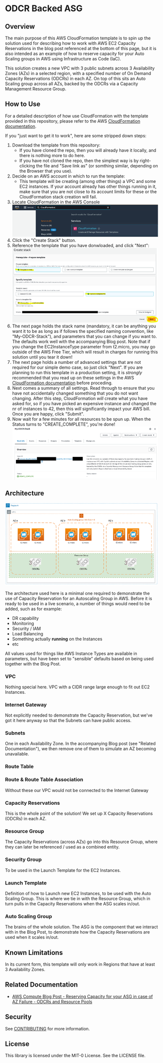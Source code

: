 # ODCR Backed ASG

## Overview

The main purpose of this AWS CloudFormation template is to spin up the solution used for describing how to work with AWS EC2 Capacity Reservations in the blog post referenced at the bottom of this page, but it is also intended as an example of how to reserve capacity for your Auto Scaling groups in AWS using Infrastructure as Code (IaC).

This solution creates a new VPC with 3 public subnets across 3 Availability Zones (AZs) in a selected region, with a specified number of On Demand Capacity Reservations (ODCRs) in each AZ. On top of this sits an Auto Scaling group across all AZs, backed by the ODCRs via a Capacity Management Resource Group.

## How to Use

For a detailed description of how use CloudFormation with the template provided in this repository, please refer to the AWS [CloudFormation documentation](https://docs.aws.amazon.com/AWSCloudFormation/latest/UserGuide/cfn-console-create-stack.html).

If you "just want to get it to work", here are some stripped down steps:

1. Download the template from this repository:
   - If you have cloned the repo, then you will already have it locally, and there is nothing more to do here.
   - If you have not cloned the repo, then the simplest way is by right-clicking the file and "Save link as" (or somthing similar, depending on the Browser that you use).
2. Decide on an AWS account in which to run the template:
   - This template will be creating (among other things) a VPC and some EC2 instances. If your account already has other things running in it, make sure that you are not close to its account limits for these or the CloudFormation stack creation will fail.
3. Locate CloudFormation in the AWS Console
   ![Finding CloudFormation in the AWS Console](/images/aws-console-cloudformation.png)
4. Click the "Create Stack" button.
5. Reference the template that you have donwloaded, and click "Next":
   ![Filling in the Create Stack information](/images/cloudformation-create-stack.png)
6. The next page holds the stack name (mandatory, it can be anything you want it to be as long as if follows the specified naming convention, like "My-ODCR-Stack"), and parameters that you can change if you want to. The defaults work well with the accompanying Blog post. Note that if you change the EC2InstanceType parameter from t2.micro, you may go outside of the AWS Free Tier, which will result in charges for running this solution until you tear it down!
7. The next page holds a number of advanced settings that are not required for our simple demo case, so just click "Next". If you are planning to run this template in a production setting, it is _strongly_ recommended that you read up on these settings in the AWS [CloudFormation documentation](https://docs.aws.amazon.com/AWSCloudFormation/latest/UserGuide/cfn-console-create-stack.html) before proceding.
8. Next comes a summary of all settings. Read through to ensure that you have not accidentally changed something that you do not want changing. After this step, CloudFormation _will_ create what you have asked for, so if you have picked an expensive instance and changed the nr of instances to 42, then this _will_ significantly impact your AWS bill. Once you are happy, click "Submit".
9. Now wait for a few minutes for all resources to be spun up. When the Status turns to "CREATE_COMPLETE", you're done!
   ![Stack Creation Complete](/images/cloudformation-create-stack-complete.png)

## Architecture

![Architecture Diagram](/images/odcr-backed-architecture.png)

The architecture used here is a minimal one required to demonstrate the use of Capacity Reservation for an Autoscaling Group in AWS. Before it is ready to be used in a live scenario, a number of things would need to be added, such as for example:

- DR capability
- Monitoring
- Security / IAM
- Load Balancing
- Something actually **running** on the Instances
- etc

All values used for things like AWS Instance Types are available in parameters, but have been set to "sensible" defaults based on being used together with the Blog Post.

### VPC

Nothing special here. VPC with a CIDR range large enough to fit out EC2 Instances.

### Internet Gateway

Not explicitly needed to demonstrate the Capacity Reservation, but we've got it here anyway so that the Subnets can have public access.

### Subnets

One in each Availability Zone. In the accompanying Blog post (see "Related Documentation"), we then remove one of them to simulate an AZ becoming unavailable.

### Route Table

### Route & Route Table Association

Without these our VPC would not be connected to the Internet Gateway

### Capacity Reservations

This is the whole point of the solution! We set up X Capacity Reservations (ODCRs) in each AZ.

### Resource Group

The Capacity Reservations (across AZs) go into this Resource Group, where they can later be referenced / used as a combined entity.

### Security Group

To be used in the Launch Template for the EC2 Instances.

### Launch Template

Definition of how to Launch new EC2 Instances, to be used with the Auto Scaling Group. This is where we tie in with the Resource Group, which in turn pulls in the Capacity Reservations when the ASG scales in/out.

### Auto Scaling Group

The brains of the whole solution. The ASG is the component that we interact with in the Blog Post, to demonstrate how the Capacity Reservations are used when it scales in/out.

## Known Limitations

In its current form, this template will only work in Regions that have at least 3 Availability Zones.

## Related Documentation

- [AWS Compute Blog Post - Reserving Capacity for your ASG in case of AZ Failure - ODCRs and Resource Pools](http://TODO)

## Security

See [CONTRIBUTING](CONTRIBUTING.md#security-issue-notifications) for more information.

## License

This library is licensed under the MIT-0 License. See the LICENSE file.

